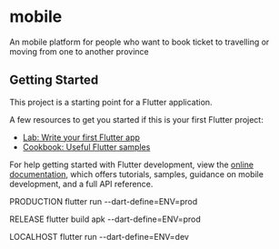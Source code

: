 # mobile

An mobile platform for people who want to book ticket to travelling or moving from one to another province

## Getting Started

This project is a starting point for a Flutter application.

A few resources to get you started if this is your first Flutter project:

- [Lab: Write your first Flutter app](https://docs.flutter.dev/get-started/codelab)
- [Cookbook: Useful Flutter samples](https://docs.flutter.dev/cookbook)

For help getting started with Flutter development, view the
[online documentation](https://docs.flutter.dev/), which offers tutorials,
samples, guidance on mobile development, and a full API reference.


PRODUCTION
flutter run --dart-define=ENV=prod

RELEASE
flutter build apk --dart-define=ENV=prod

LOCALHOST
flutter run --dart-define=ENV=dev

